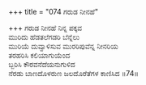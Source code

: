 +++
title = "074 ಗರುಡ ನೀನಹೆ"

+++
ಗರುಡ ನೀನಹೆ ನಿನ್ನ ಪಕ್ಕವ  
ಮುರಿದು ಹೆಡತಲೆಗಡರಿ ಬೆನ್ನೆಲು  
ಮುರಿಯೆ ದುವ್ವಾಳಿಸುವ ಮುರರಿಪುವೆನ್ನ ನೀನರಿಯ  
ತರಹರಿಸಿ ಕಲಿಯಾಗುಯೆಂದ  
ಬ್ಬರಿಸಿ ಕೌರವನೆದೆಯನುಗುಳಿದ  
ನೆರಡು ಬಾಣದೊಳರುಣ ಜಲದೊರೆತೆಗಳ ಕಾಣಿಸಿದ     ॥74॥